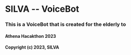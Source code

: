 # SILVA -- VoiceBot
### This is a VoiceBot that is created for the elderly to 

#### Athena Hacakthon 2023
#### Copyright (c) 2023, SILVA
